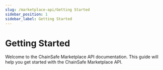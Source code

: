 ```yaml
---
slug: /marketplace-api/Getting Started
sidebar_position: 1
sidebar_label: Getting Started
---
```


# Getting Started

Welcome to the ChainSafe Marketplace API documentation. This guide will help you get started with the ChainSafe Marketplace API.
